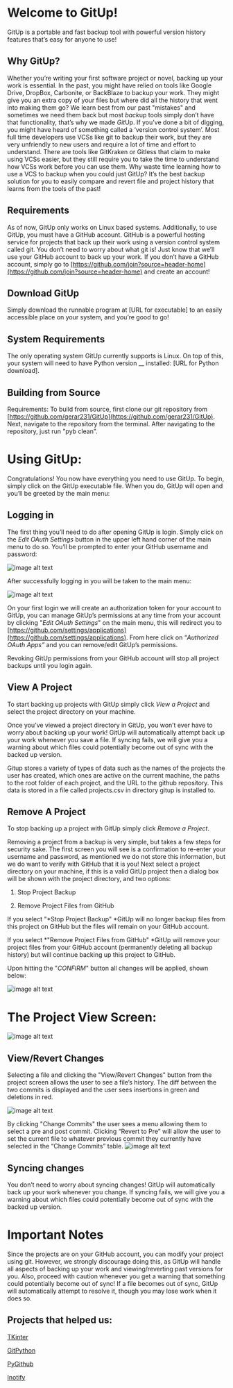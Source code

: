 # Welcome to GitUp!

GitUp is a portable and fast backup tool with powerful version history features that’s easy for anyone to use!

## Why GitUp?

Whether you’re writing your first software project or novel, backing up your work is essential. In the past, you might have relied on tools like Google Drive, DropBox, Carbonite, or BackBlaze to backup your work. They might give you an extra copy of your files but where did all the history that went into making them go? We learn best from our past "mistakes" and sometimes we need them back but most *back*up tools simply don’t have that functionality, that’s why we made *Git*Up. If you’ve done a bit of digging, you might have heard of something called a ‘version control system’. Most full time developers use VCSs like git to backup their work, but they are very unfriendly to new users and require a lot of time and effort to understand. There are tools like GitKraken or Gitless that claim to make using VCSs easier, but they still require you to take the time to understand how VCSs work before you can use them. Why waste time learning how to use a VCS to backup when you could just GitUp? It’s the best backup solution for you to easily compare and revert file and project history that learns from the tools of the past!

## Requirements

As of now, GitUp only works on Linux based systems. Additionally, to use GitUp, you must have a GitHub account. GitHub is a powerful hosting service for projects that back up their work using a version control system called git. You don’t need to worry about what git is! Just know that we’ll use your GitHub account to back up your work. If you don’t have a GitHub account, simply go to [https://github.com/join?source=header-home](https://github.com/join?source=header-home) and create an account!

## Download GitUp

Simply download the runnable program at [URL for executable] to an easily accessible place on your system, and you’re good to go!

## System Requirements

The only operating system GitUp currently supports is Linux. On top of this, your system will need to have Python version __ installed:
[URL for Python download].

## Building from Source

Requirements:
To build from source, first clone our git repository from [https://github.com/gerar231/GitUp](https://github.com/gerar231/GitUp).
Next, navigate to the repository from the terminal. After navigating to the repository, just run "pyb clean".

# Using GitUp:

Congratulations! You now have everything you need to use GitUp. To begin, simply click on the GitUp executable file. When you do, GitUp will open and you’ll be greeted by the main menu:

## Logging in

The first thing you’ll need to do after opening GitUp is login. Simply click on the *Edit OAuth Settings* button in the upper left hand corner of the main menu to do so. You’ll be prompted to enter your GitHub username and password:

![image alt text](images/image_0.png)

After successfully logging in you will be taken to the main menu:

![image alt text](images/image_1.png)

On your first login we will create an authorization token for your account to GitUp, you can manage GitUp’s permissions at any time from your account by clicking "*Edit OAuth Settings*" on the main menu, this will redirect you to [https://github.com/settings/applications](https://github.com/settings/applications). From here click on “*Authorized OAuth Apps”* and you can remove/edit GitUp’s permissions. 

Revoking GitUp permissions from your GitHub account will stop all project backups until you login again.

## View A Project

To start backing up projects with GitUp simply click *View a Project* and select the project directory on your machine.

Once you’ve viewed a project directory in GitUp, you won’t ever have to worry about backing up your work! GitUp will automatically attempt back up your work whenever you save a file. If syncing fails, we will give you a warning about which files could potentially become out of sync with the backed up version.

Gitup stores a variety of types of data such as the names of the projects the user has created, which ones are active on the current machine, the paths to the root folder of each project, and the URL to the github repository. This data is stored in a file called projects.csv in directory gitup is installed to.

## Remove A Project

To stop backing up a project with GitUp simply click *Remove a Project*. 

Removing a project from a backup is very simple, but takes a few steps for security sake. The first screen you will see is a confirmation to re-enter your username and password, as mentioned we do not store this information, but we do want to verify with GitHub that it is you! Next select a project directory on your machine, if this is a valid GitUp project then a dialog box will be shown with the project directory, and two options:

1. Stop Project Backup

2. Remove Project Files from GitHub

If you select "*Stop Project Backup" *GitUp will no longer backup files from this project on GitHub but the files will remain on your GitHub account.

If you select *"Remove Project Files from GitHub" *GitUp will remove your project files from your GitHub account (permanently deleting all backup history) but will continue backing up this project to GitHub.

Upon hitting the "*CONFIRM*" button all changes will be applied, shown below:

![image alt text](images/image_2.png)

# The Project View Screen:

![image alt text](images/image_3.png)

## View/Revert Changes

Selecting a file and clicking the "View/Revert Changes" button from the project screen allows the user to see a file’s history. The diff between the two commits is displayed and the user sees insertions in green and deletions in red.

![image alt text](images/image_4.png)

By clicking "Change Commits" the user sees a menu allowing them to select a pre and post commit. Clicking “Revert to Pre” will allow the user to set the current file to whatever previous commit they currently have selected in the “Change Commits” table. ![image alt text](images/image_5.png)

## Syncing changes

You don’t need to worry about syncing changes! GitUp will automatically back up your work whenever you change. If syncing fails, we will give you a warning about which files could potentially become out of sync with the backed up version.

# Important Notes

Since the projects are on your GitHub account, you can modify your project using git. However, we strongly discourage doing this, as GitUp will handle all aspects of backing up your work and viewing/reverting past versions for you. Also, proceed with caution whenever you get a warning that something could potentially become out of sync! If a file becomes out of sync, GitUp will automatically attempt to resolve it, though you may lose work when it does so.

## Projects that helped us:

[TKinter](https://docs.python.org/3/library/tk.html) 

[GitPython](https://gitpython.readthedocs.io/en/stable/)

[PyGithub](https://pygithub.readthedocs.io/en/latest/index.html) 

[Inotify](http://man7.org/linux/man-pages/man7/inotify.7.html)
